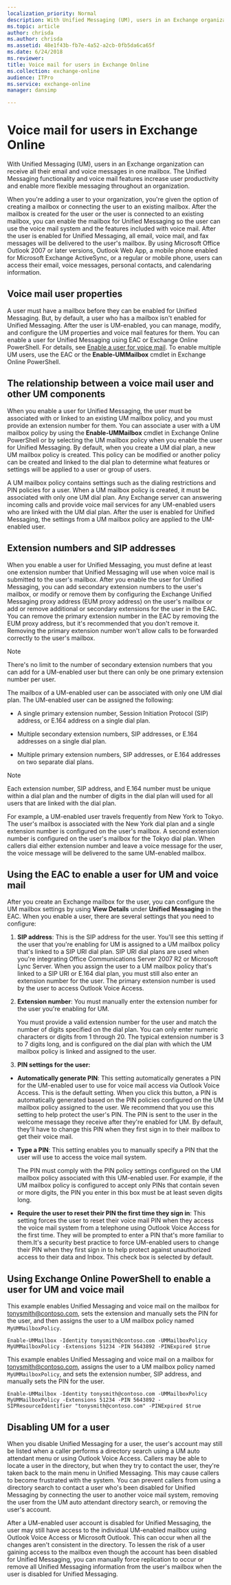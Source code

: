 ```yaml
---
localization_priority: Normal
description: With Unified Messaging (UM), users in an Exchange organization can receive all their email and voice messages in one mailbox. The Unified Messaging functionality and voice mail features increase user productivity and enable more flexible messaging throughout an organization.
ms.topic: article
author: chrisda
ms.author: chrisda
ms.assetid: 48e1f43b-fb7e-4a52-a2cb-0fb5da6ca65f
ms.date: 6/24/2018
ms.reviewer: 
title: Voice mail for users in Exchange Online
ms.collection: exchange-online
audience: ITPro
ms.service: exchange-online
manager: dansimp

---
```


# Voice mail for users in Exchange Online

With Unified Messaging (UM), users in an Exchange organization can receive all their email and voice messages in one mailbox. The Unified Messaging functionality and voice mail features increase user productivity and enable more flexible messaging throughout an organization.

When you're adding a user to your organization, you're given the option of creating a mailbox or connecting the user to an existing mailbox. After the mailbox is created for the user or the user is connected to an existing mailbox, you can enable the mailbox for Unified Messaging so the user can use the voice mail system and the features included with voice mail. After the user is enabled for Unified Messaging, all email, voice mail, and fax messages will be delivered to the user's mailbox. By using Microsoft Office Outlook 2007 or later versions, Outlook Web App, a mobile phone enabled for Microsoft Exchange ActiveSync, or a regular or mobile phone, users can access their email, voice messages, personal contacts, and calendaring information.

## Voice mail user properties
<a name="umuserproperties"> </a>

A user must have a mailbox before they can be enabled for Unified Messaging. But, by default, a user who has a mailbox isn't enabled for Unified Messaging. After the user is UM-enabled, you can manage, modify, and configure the UM properties and voice mail features for them. You can enable a user for Unified Messaging using EAC or Exchange Online PowerShell. For details, see [Enable a user for voice mail](enable-a-user-for-voice-mail.md). To enable multiple UM users, use the EAC or the **Enable-UMMailbox** cmdlet in Exchange Online PowerShell.

## The relationship between a voice mail user and other UM components
<a name="umuserandotheradobjects"> </a>

When you enable a user for Unified Messaging, the user must be associated with or linked to an existing UM mailbox policy, and you must provide an extension number for them. You can associate a user with a UM mailbox policy by using the **Enable-UMMailbox** cmdlet in Exchange Online PowerShell or by selecting the UM mailbox policy when you enable the user for Unified Messaging. By default, when you create a UM dial plan, a new UM mailbox policy is created. This policy can be modified or another policy can be created and linked to the dial plan to determine what features or settings will be applied to a user or group of users.

A UM mailbox policy contains settings such as the dialing restrictions and PIN policies for a user. When a UM mailbox policy is created, it must be associated with only one UM dial plan. Any Exchange server can answering incoming calls and provide voice mail services for any UM-enabled users who are linked with the UM dial plan. After the user is enabled for Unified Messaging, the settings from a UM mailbox policy are applied to the UM-enabled user.

## Extension numbers and SIP addresses
<a name="extensionnumberssipaddresses"> </a>

When you enable a user for Unified Messaging, you must define at least one extension number that Unified Messaging will use when voice mail is submitted to the user's mailbox. After you enable the user for Unified Messaging, you can add secondary extension numbers to the user's mailbox, or modify or remove them by configuring the Exchange Unified Messaging proxy address (EUM proxy address) on the user's mailbox or add or remove additional or secondary extensions for the user in the EAC. You can remove the primary extension number in the EAC by removing the EUM proxy address, but it's recommended that you don't remove it. Removing the primary extension number won't allow calls to be forwarded correctly to the user's mailbox.

> [!NOTE]
> There's no limit to the number of secondary extension numbers that you can add for a UM-enabled user but there can only be one primary extension number per user.

The mailbox of a UM-enabled user can be associated with only one UM dial plan. The UM-enabled user can be assigned the following:

- A single primary extension number, Session Initiation Protocol (SIP) address, or E.164 address on a single dial plan.

- Multiple secondary extension numbers, SIP addresses, or E.164 addresses on a single dial plan.

- Multiple primary extension numbers, SIP addresses, or E.164 addresses on two separate dial plans.

> [!NOTE]
> Each extension number, SIP address, and E.164 number must be unique within a dial plan and the number of digits in the dial plan will used for all users that are linked with the dial plan.

For example, a UM-enabled user travels frequently from New York to Tokyo. The user's mailbox is associated with the New York dial plan and a single extension number is configured on the user's mailbox. A second extension number is configured on the user's mailbox for the Tokyo dial plan. When callers dial either extension number and leave a voice message for the user, the voice message will be delivered to the same UM-enabled mailbox.

## Using the EAC to enable a user for UM and voice mail
<a name="eac"> </a>

After you create an Exchange mailbox for the user, you can configure the UM mailbox settings by using **View Details** under **Unified Messaging** in the EAC. When you enable a user, there are several settings that you need to configure:

1. **SIP address**: This is the SIP address for the user. You'll see this setting if the user that you're enabling for UM is assigned to a UM mailbox policy that's linked to a SIP URI dial plan. SIP URI dial plans are used when you're integrating Office Communications Server 2007 R2 or Microsoft Lync Server. When you assign the user to a UM mailbox policy that's linked to a SIP URI or E.164 dial plan, you must still also enter an extension number for the user. The primary extension number is used by the user to access Outlook Voice Access.

2. **Extension number**: You must manually enter the extension number for the user you're enabling for UM.

    You must provide a valid extension number for the user and match the number of digits specified on the dial plan. You can only enter numeric characters or digits from 1 through 20. The typical extension number is 3 to 7 digits long, and is configured on the dial plan with which the UM mailbox policy is linked and assigned to the user.

3. **PIN settings for the user:**

  - **Automatically generate PIN**: This setting automatically generates a PIN for the UM-enabled user to use for voice mail access via Outlook Voice Access. This is the default setting. When you click this button, a PIN is automatically generated based on the PIN policies configured on the UM mailbox policy assigned to the user. We recommend that you use this setting to help protect the user's PIN. The PIN is sent to the user in the welcome message they receive after they're enabled for UM. By default, they'll have to change this PIN when they first sign in to their mailbox to get their voice mail.

  - **Type a PIN**: This setting enables you to manually specify a PIN that the user will use to access the voice mail system.

    The PIN must comply with the PIN policy settings configured on the UM mailbox policy associated with this UM-enabled user. For example, if the UM mailbox policy is configured to accept only PINs that contain seven or more digits, the PIN you enter in this box must be at least seven digits long.

  - **Require the user to reset their PIN the first time they sign in**: This setting forces the user to reset their voice mail PIN when they access the voice mail system from a telephone using Outlook Voice Access for the first time. They will be prompted to enter a PIN that's more familiar to them.It's a security best practice to force UM-enabled users to change their PIN when they first sign in to help protect against unauthorized access to their data and Inbox. This check box is selected by default.

## Using Exchange Online PowerShell to enable a user for UM and voice mail
<a name="shell"> </a>

This example enables Unified Messaging and voice mail on the mailbox for tonysmith@contoso.com, sets the extension and manually sets the PIN for the user, and then assigns the user to a UM mailbox policy named `MyUMMailboxPolicy`.

```
Enable-UMMailbox -Identity tonysmith@contoso.com -UMMailboxPolicy MyUMMailboxPolicy -Extensions 51234 -PIN 5643892 -PINExpired $true
```

This example enables Unified Messaging and voice mail on a mailbox for tonysmith@contoso.com, assigns the user to a UM mailbox policy named `MyUMMailboxPolicy`, and sets the extension number, SIP address, and manually sets the PIN for the user.

```
Enable-UMMailbox -Identity tonysmith@contoso.com -UMMailboxPolicy MyUMMailboxPolicy -Extensions 51234 -PIN 5643892 -SIPResourceIdentifier "tonysmith@contoso.com" -PINExpired $true
```

## Disabling UM for a user
<a name="disablingumforuser"> </a>

When you disable Unified Messaging for a user, the user's account may still be listed when a caller performs a directory search using a UM auto attendant menu or using Outlook Voice Access. Callers may be able to locate a user in the directory, but when they try to contact the user, they're taken back to the main menu in Unified Messaging. This may cause callers to become frustrated with the system. You can prevent callers from using a directory search to contact a user who's been disabled for Unified Messaging by connecting the user to another voice mail system, removing the user from the UM auto attendant directory search, or removing the user's account.

After a UM-enabled user account is disabled for Unified Messaging, the user may still have access to the individual UM-enabled mailbox using Outlook Voice Access or Microsoft Outlook. This can occur when all the changes aren't consistent in the directory. To lessen the risk of a user gaining access to the mailbox even though the account has been disabled for Unified Messaging, you can manually force replication to occur or remove all Unified Messaging information from the user's mailbox when the user is disabled for Unified Messaging.



